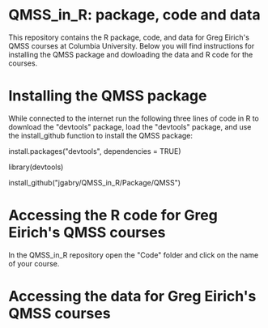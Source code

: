 QMSS_in_R: package, code and data
====

This repository contains the R package, code, and data for Greg Eirich's QMSS courses at Columbia University. Below you will find instructions for installing the QMSS package and dowloading the data and R code for the courses.  



Installing the QMSS package
=======

While connected to the internet run the following three lines of code in R to download the "devtools" package, load the "devtools" package, and use the install_github function to install the QMSS package:

 
install.packages("devtools", dependencies = TRUE)

library(devtools)

install_github("jgabry/QMSS_in_R/Package/QMSS")



Accessing the R code for Greg Eirich's QMSS courses
=======

In the QMSS_in_R repository open the "Code" folder and click on the name of your course. 


Accessing the data for Greg Eirich's QMSS courses
=======


